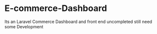 # E-commerce-Dashboard
Its an Laravel Commerce Dashboard and front end uncompleted still need some Development 
